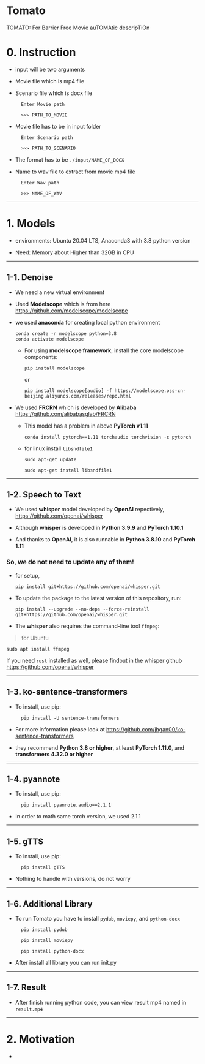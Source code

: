 # Tomato
TOMATO: For Barrier Free Movie auTOMAtic descripTiOn

# 0. Instruction

* input will be two arguments

* Movie file which is mp4 file

* Scenario file which is docx file

        Enter Movie path

        >>> PATH_TO_MOVIE

* Movie file has to be in input folder

        Enter Scenario path

        >>> PATH_TO_SCENARIO

* The format has to be ```./input/NAME_OF_DOCX```

* Name to wav file to extract from movie mp4 file

        Enter Wav path

        >>> NAME_OF_WAV

---

# 1. Models

* environments: Ubuntu 20.04 LTS, Anaconda3 with 3.8 python version

* Need: Memory about Higher than 32GB in CPU

---

## 1-1. Denoise

* We need a new virtual environment

* Used **Modelscope** which is from here
https://github.com/modelscope/modelscope

* we used **anaconda** for creating local python environment

      conda create -n modelscope python=3.8 
      conda activate modelscope

  * For using **modelscope framework**, install the core modelscope components:

        pip install modelscope

    or

        pip install modelscope[audio] -f https://modelscope.oss-cn-beijing.aliyuncs.com/releases/repo.html

* We used **FRCRN** which is developed by **Alibaba** https://github.com/alibabasglab/FRCRN

  * This model has a problem in above **PyTorch v1.11**

        conda install pytorch==1.11 torchaudio torchvision -c pytorch

  * for linux install ```libsndfile1```

        sudo apt-get update

        sudo apt-get install libsndfile1

---

## 1-2. Speech to Text

* We used **whisper** model developed by **OpenAI** repectively, https://github.com/openai/whisper

* Although **whisper** is developed in **Python 3.9.9** and **PyTorch 1.10.1**

* And thanks to **OpenAI**, it is also runnable in **Python 3.8.10** and **PyTorch 1.11**

### So, we do not need to update any of them!

* for setup,

      pip install git+https://github.com/openai/whisper.git

* To update the package to the latest version of this repository, run:

      pip install --upgrade --no-deps --force-reinstall git+https://github.com/openai/whisper.git

* The **whisper** also requires the command-line tool ```ffmpeg```:

> for Ubuntu

    sudo apt install ffmpeg

If you need ```rust``` installed as well, please findout in the whisper github https://github.com/openai/whisper

---

## 1-3. ko-sentence-transformers

* To install, use pip:

        pip install -U sentence-transformers

* For more information please look at https://github.com/jhgan00/ko-sentence-transformers

* they recommend **Python 3.8 or higher**, at least **PyTorch 1.11.0**, and **transformers 4.32.0 or higher**

---

## 1-4. pyannote

* To install, use pip:

        pip install pyannote.audio==2.1.1

* In order to math same torch version, we used 2.1.1

---

## 1-5. gTTS

* To install, use pip:

        pip install gTTS

* Nothing to handle with versions, do not worry

---

## 1-6. Additional Library

* To run Tomato you have to install ```pydub```, ```moviepy```, and ```python-docx```

        pip install pydub

        pip install moviepy

        pip install python-docx

* After install all library you can run init.py

---

## 1-7. Result

* After finish running python code, you can view result mp4 named in ```result.mp4```

---

# 2. Motivation

* 
